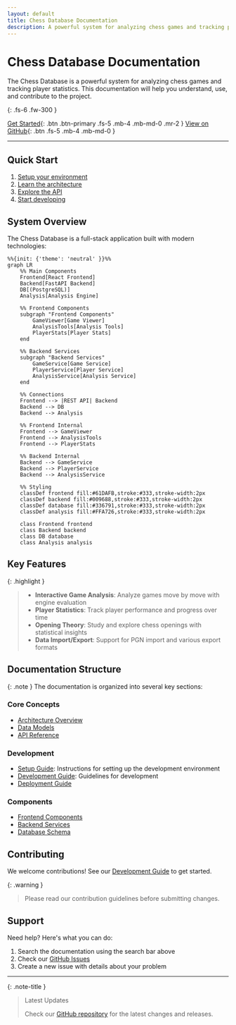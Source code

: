 ```yaml
---
layout: default
title: Chess Database Documentation
description: A powerful system for analyzing chess games and tracking player statistics
---
```


# Chess Database Documentation

The Chess Database is a powerful system for analyzing chess games and tracking player statistics. This documentation will help you understand, use, and contribute to the project.

{: .fs-6 .fw-300 }

[Get Started](setup-guide.md){: .btn .btn-primary .fs-5 .mb-4 .mb-md-0 .mr-2 }
[View on GitHub](https://github.com/nessaee/chess-database){: .btn .fs-5 .mb-4 .mb-md-0 }

---

## Quick Start

1. [Setup your environment](setup-guide.md)
2. [Learn the architecture](architecture.md)
3. [Explore the API](api-reference.md)
4. [Start developing](development-guide.md)

## System Overview

The Chess Database is a full-stack application built with modern technologies:

```mermaid
%%{init: {'theme': 'neutral' }}%%
graph LR
    %% Main Components
    Frontend[React Frontend]
    Backend[FastAPI Backend]
    DB[(PostgreSQL)]
    Analysis[Analysis Engine]

    %% Frontend Components
    subgraph "Frontend Components"
        GameViewer[Game Viewer]
        AnalysisTools[Analysis Tools]
        PlayerStats[Player Stats]
    end

    %% Backend Services
    subgraph "Backend Services"
        GameService[Game Service]
        PlayerService[Player Service]
        AnalysisService[Analysis Service]
    end

    %% Connections
    Frontend --> |REST API| Backend
    Backend --> DB
    Backend --> Analysis
    
    %% Frontend Internal
    Frontend --> GameViewer
    Frontend --> AnalysisTools
    Frontend --> PlayerStats
    
    %% Backend Internal
    Backend --> GameService
    Backend --> PlayerService
    Backend --> AnalysisService

    %% Styling
    classDef frontend fill:#61DAFB,stroke:#333,stroke-width:2px
    classDef backend fill:#009688,stroke:#333,stroke-width:2px
    classDef database fill:#336791,stroke:#333,stroke-width:2px
    classDef analysis fill:#FFA726,stroke:#333,stroke-width:2px
    
    class Frontend frontend
    class Backend backend
    class DB database
    class Analysis analysis
```

## Key Features

{: .highlight }
> - **Interactive Game Analysis**: Analyze games move by move with engine evaluation
> - **Player Statistics**: Track player performance and progress over time
> - **Opening Theory**: Study and explore chess openings with statistical insights
> - **Data Import/Export**: Support for PGN import and various export formats

## Documentation Structure

{: .note }
The documentation is organized into several key sections:

### Core Concepts
- [Architecture Overview](architecture.md)
- [Data Models](models.md)
- [API Reference](api-reference.md)

### Development
- [Setup Guide](setup-guide.md): Instructions for setting up the development environment
- [Development Guide](development-guide.md): Guidelines for development
- [Deployment Guide](deployment.md)

### Components
- [Frontend Components](frontend/components.md)
- [Backend Services](backend/api.md)
- [Database Schema](backend/models.md)

## Contributing

We welcome contributions! See our [Development Guide](development-guide.md) to get started.

{: .warning }
> Please read our contribution guidelines before submitting changes.

## Support

Need help? Here's what you can do:

1. Search the documentation using the search bar above
2. Check our [GitHub Issues](https://github.com/nessaee/chess-database/issues)
3. Create a new issue with details about your problem

---

{: .note-title }
> Latest Updates
>
> Check our [GitHub repository](https://github.com/nessaee/chess-database) for the latest changes and releases.

